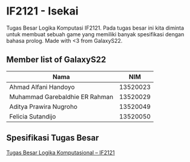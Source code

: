 # IF2121 - Isekai

Tugas Besar Logika Komputasi IF2121. Pada tugas besar ini kita diminta untuk membuat sebuah game yang memiliki banyak spesifikasi dengan bahasa prolog. Made with <3 from GalaxyS22.

## Member list of GalaxyS22

| Nama                           | NIM      |
| ------------------------------ | -------- |
| Ahmad Alfani Handoyo           | 13520023 |
| Muhammad Garebaldhie ER Rahman | 13520029 |
| Aditya Prawira Nugroho         | 13520049 |
| Felicia Sutandijo              | 13520050 |

## Spesifikasi Tugas Besar
[Tugas Besar Logika Komputasional – IF2121](https://docs.google.com/document/d/15iaOJ1DnSfNMVwf6HU0i5PdTpW8opQNcFwil6gcQzq4/edit)